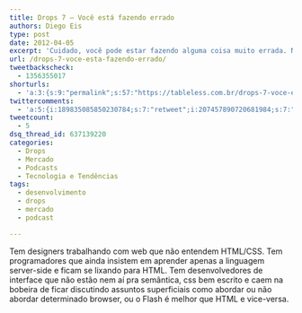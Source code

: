 ```yaml
---
title: Drops 7 – Você está fazendo errado
authors: Diego Eis
type: post
date: 2012-04-05
excerpt: 'Cuidado, você pode estar fazendo alguma coisa muito errada. Na verdade foi mais um desabafo. '
url: /drops-7-voce-esta-fazendo-errado/
tweetbackscheck:
  - 1356355017
shorturls:
  - 'a:3:{s:9:"permalink";s:57:"https://tableless.com.br/drops-7-voce-esta-fazendo-errado/";s:7:"tinyurl";s:26:"https://tinyurl.com/84rc7ck";s:4:"isgd";s:19:"https://is.gd/7BM7Ki";}'
twittercomments:
  - 'a:5:{i:189835085850230784;s:7:"retweet";i:207457890720681984;s:7:"retweet";i:207457392496091136;s:7:"retweet";i:207456786591137793;s:7:"retweet";i:223405467848818689;s:7:"retweet";}'
tweetcount:
  - 5
dsq_thread_id: 637139220
categories:
  - Drops
  - Mercado
  - Podcasts
  - Tecnologia e Tendências
tags:
  - desenvolvimento
  - drops
  - mercado
  - podcast

---
```

Tem designers trabalhando com web que não entendem HTML/CSS. Tem programadores que ainda insistem em aprender apenas a linguagem server-side e ficam se lixando para HTML. Tem desenvolvedores de interface que não estão nem aí pra semântica, css bem escrito e caem na bobeira de ficar discutindo assuntos superficiais como abordar ou não abordar determinado browser, ou o Flash é melhor que HTML e vice-versa.
